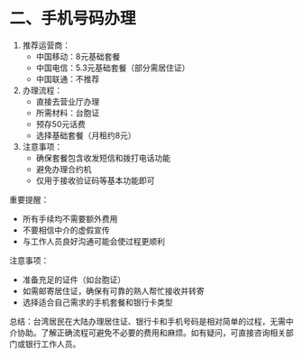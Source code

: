 # 二、手机号码办理

1. 推荐运营商：
    - 中国移动：8元基础套餐
    - 中国电信：5.3元基础套餐（部分需居住证）
    - 中国联通：不推荐
2. 办理流程：
    - 直接去营业厅办理
    - 所需材料：台胞证
    - 预存50元话费
    - 选择基础套餐（月租约8元）
3. 注意事项：
    - 确保套餐包含收发短信和拨打电话功能
    - 避免办理合约机
    - 仅用于接收验证码等基本功能即可

重要提醒：

- 所有手续均不需要额外费用
- 不要相信中介的虚假宣传
- 与工作人员良好沟通可能会使过程更顺利

注意事项：

- 准备充足的证件（如台胞证）
- 如需邮寄居住证，确保有可靠的熟人帮忙接收并转寄
- 选择适合自己需求的手机套餐和银行卡类型

总结：台湾居民在大陆办理居住证、银行卡和手机号码是相对简单的过程，无需中介协助。了解正确流程可避免不必要的费用和麻烦。如有疑问，可直接咨询相关部门或银行工作人员。
